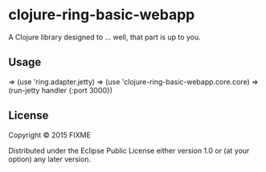 # clojure-ring-basic-webapp

A Clojure library designed to ... well, that part is up to you.

## Usage

=> (use 'ring.adapter.jetty)
=> (use 'clojure-ring-basic-webapp.core.core)
=> (run-jetty handler {:port 3000})

## License

Copyright © 2015 FIXME

Distributed under the Eclipse Public License either version 1.0 or (at
your option) any later version.
